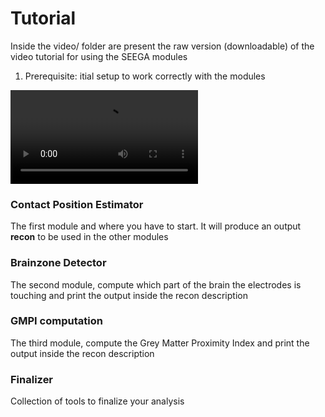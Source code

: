 # Tutorial
Inside the video/ folder are present the raw version (downloadable) of the video tutorial for using the SEEGA modules

1. Prerequisite: itial setup to work correctly with the modules

<video src="https://github.com/mnarizzano/SEEGA/blob/master/docs/tutorials/video/brainzone.mp4"> diamine </video>


### Contact Position Estimator
The first module and where you have to start. It will produce an output **recon** to be used in the other modules

### Brainzone Detector
The second module, compute which part of the brain the electrodes is touching and print the output inside the recon description

### GMPI computation
The third module, compute the Grey Matter Proximity Index and print the output inside the recon description

### Finalizer
Collection of tools to finalize your analysis
